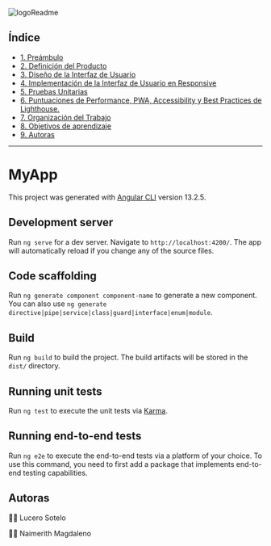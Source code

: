 
   ![logoReadme](https://user-images.githubusercontent.com/89501132/161436502-9398f83c-cda2-4497-8337-510b103d6918.png)

## Índice

* [1. Preámbulo](#1-preámbulo)
* [2. Definición del Producto](#2-definición-del-producto)
* [3. Diseño de la Interfaz de Usuario](#3-diseño-de-la-interfaz-de-usuario)
* [4. Implementación de la Interfaz de Usuario en Responsive](#4-implementación-de-la-interfaz-de-usuario-en-responsive)
* [5. Pruebas Unitarias](#5-pruebas-unitarias)
* [6. Puntuaciones de Performance, PWA, Accessibility y Best Practices de Lighthouse.](#5-puntuaciones-de-performance-PWA-accessibility-y-best-practices-de-lighthouse)
* [7. Organización del Trabajo ](#6-organización-del-trabajo)
* [8. Objetivos de aprendizaje](#7-objetivos-de-aprendizaje)
* [9. Autoras](#8-autoras)

***


# MyApp

This project was generated with [Angular CLI](https://github.com/angular/angular-cli) version 13.2.5.

## Development server

Run `ng serve` for a dev server. Navigate to `http://localhost:4200/`. The app will automatically reload if you change any of the source files.

## Code scaffolding

Run `ng generate component component-name` to generate a new component. You can also use `ng generate directive|pipe|service|class|guard|interface|enum|module`.

## Build

Run `ng build` to build the project. The build artifacts will be stored in the `dist/` directory.

## Running unit tests

Run `ng test` to execute the unit tests via [Karma](https://karma-runner.github.io).

## Running end-to-end tests

Run `ng e2e` to execute the end-to-end tests via a platform of your choice. To use this command, you need to first add a package that implements end-to-end testing capabilities.

## Autoras
👩‍💻 Lucero Sotelo 

👩‍💻 Naimerith Magdaleno 
